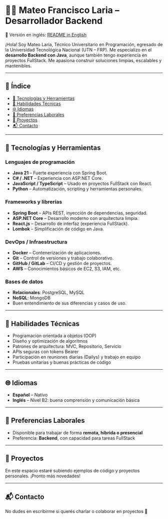 # 👨‍💻 Mateo Francisco Laria – Desarrollador Backend

🔗 Versión en inglés: [README in English](README_EN.md)

¡Hola! Soy Mateo Laria, Técnico Universitario en Programación, egresado de la Universidad Tecnológica Nacional (UTN – FRP). Me especializo en el **desarrollo Backend con Java**, aunque también tengo experiencia en proyectos FullStack. Me apasiona construir soluciones limpias, escalables y mantenibles.

---

## 📑 Índice

- [🚀 Tecnologías y Herramientas](#-tecnologías-y-herramientas)
- [🧠 Habilidades Técnicas](#-habilidades-técnicas)
- [🌐 Idiomas](#-idiomas)
- [💼 Preferencias Laborales](#-preferencias-laborales)
- [📂 Proyectos](#-proyectos)
- [📬 Contacto](#-contacto)

---

## 🚀 Tecnologías y Herramientas

### Lenguajes de programación
- **Java 21** – Fuerte experiencia con Spring Boot.
- **C# / .NET** – Experiencia con ASP.NET Core.
- **JavaScript / TypeScript** – Usado en proyectos FullStack con React.
- **Python** – Automatización, scripting y herramientas personales.

### Frameworks y librerías
- **Spring Boot** – APIs REST, inyección de dependencias, seguridad.
- **ASP.NET Core** – Desarrollo moderno con arquitectura limpia.
- **React.js** – Desarrollo de interfaz (experiencia FullStack).
- **Lombok** – Simplificación de código en Java.

### DevOps / Infraestructura
- **Docker** – Contenerización de aplicaciones.
- **Git** – Control de versiones y trabajo colaborativo.
- **GitHub / GitLab** – CI/CD y gestión de proyectos.
- **AWS** – Conocimientos básicos de EC2, S3, IAM, etc.

### Bases de datos
- **Relacionales**: PostgreSQL, MySQL  
- **NoSQL**: MongoDB  
- Buen entendimiento de sus diferencias y casos de uso.

---

## 🧠 Habilidades Técnicas

- Programación orientada a objetos (OOP)
- Diseño y optimización de algoritmos
- Patrones de arquitectura: MVC, Repositorio, Servicio
- APIs seguras con tokens Bearer
- Participación en reuniones diarias (Dailys) y trabajo en equipo
- Pruebas unitarias y buenas prácticas de código

---

## 🌐 Idiomas

- **Español** – Nativo  
- **Inglés** – Nivel B2: buena comprensión y comunicación básica

---

## 💼 Preferencias Laborales

- Disponible para trabajar de forma **remota, híbrida o presencial**
- Preferencia: **Backend**, con capacidad para tareas FullStack

---

## 📂 Proyectos

En este espacio estaré subiendo ejemplos de código y proyectos personales. ¡Pronto más novedades!

---

## 📬 Contacto

No dudes en escribirme si querés charlar o colaborar en proyectos 🙌
